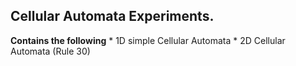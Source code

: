## Cellular Automata Experiments.

 **Contains the following**
 	* 1D simple Cellular Automata
 	* 2D Cellular Automata (Rule 30)
